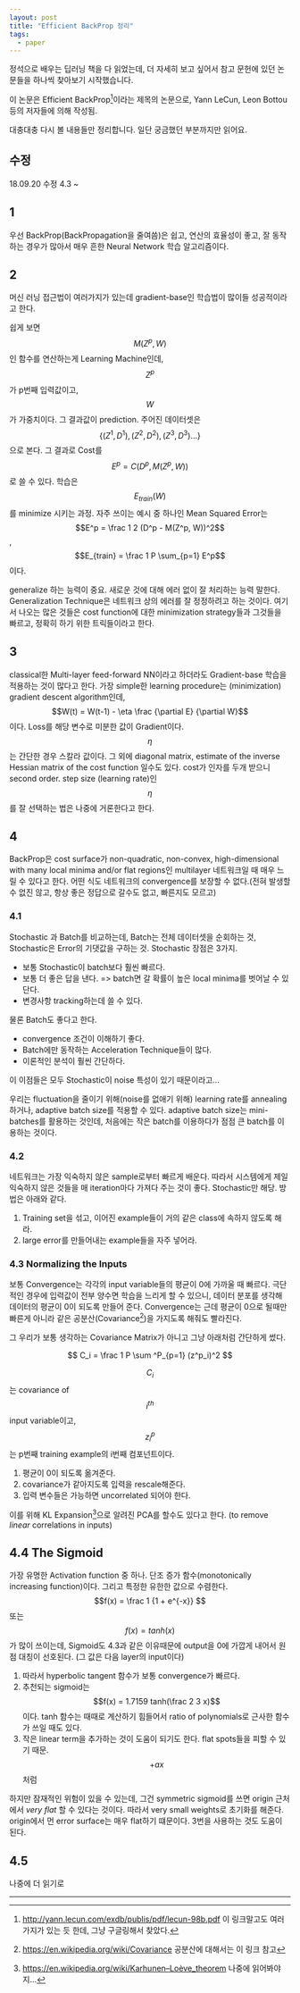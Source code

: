 ```yaml
---
layout: post
title: "Efficient BackProp 정리"
tags:
  - paper
---
```


정석으로 배우는 딥러닝 책을 다 읽었는데, 더 자세히 보고 싶어서 참고 문헌에 있던 논문들을 하나씩 찾아보기 시작했습니다.

이 논문은 Efficient BackProp[^Paper]이라는 제목의 논문으로, Yann LeCun, Leon Bottou 등의 저자들에 의해 작성됨.

대충대충 다시 볼 내용들만 정리합니다. 일단 궁금했던 부분까지만 읽어요.

## 수정

18.09.20 수정 4.3 ~

## 1

우선 BackProp(BackPropagation을 줄여씀)은 쉽고, 연산의 효율성이 좋고, 잘 동작하는 경우가 많아서 매우 흔한 Neural Network 학습 알고리즘이다.

## 2

머신 러닝 접근법이 여러가지가 있는데 gradient-base인 학습법이 많이들 성공적이라고 한다.

쉽게 보면 $$M(Z^p, W)$$인 함수를 연산하는게 Learning Machine인데, $$Z^p$$가 p번째 입력값이고, $$W$$가 가중치이다. 그 결과값이 prediction. 주어진 데이터셋은 $$\{(Z^1, D^1), (Z^2, D^2), (Z^3, D^3) ... \}$$으로 본다. 그 결과로 Cost를 $$E^p = C(D^p, M(Z^p, W))$$로 쓸 수 있다. 학습은 $$E_{train}(W)$$를 minimize 시키는 과정. 자주 쓰이는 예시 중 하나인 Mean Squared Error는 $$E^p = \frac 1 2 (D^p - M(Z^p, W))^2$$, $$E_{train} = \frac 1 P \sum_{p=1} E^p$$이다.

generalize 하는 능력이 중요. 새로운 것에 대해 에러 없이 잘 처리하는 능력 말한다. Generalization Technique은 네트워크 상의 에러를 잘 정정하려고 하는 것이다. 여기서 나오는 많은 것들은 cost function에 대한 minimization strategy들과 그것들을 빠르고, 정확히 하기 위한 트릭들이라고 한다.

## 3

classical한 Multi-layer feed-forward NN이라고 하더라도 Gradient-base 학습을 적용하는 것이 많다고 한다. 가장 simple한 learning procedure는 (minimization) gradient descent algorithm인데, $$W(t) = W(t-1) - \eta \frac {\partial E} {\partial W}$$이다. Loss를 해당 변수로 미분한 값이 Gradient이다. $$\eta$$는 간단한 경우 스칼라 값이다. 그 외에 diagonal matrix, estimate of the inverse Hessian matrix of the cost function 일수도 있다. cost가 인자를 두개 받으니 second order. step size (learning rate)인 $$\eta$$를 잘 선택하는 법은 나중에 거론한다고 한다.

## 4

BackProp은 cost surface가 non-quadratic, non-convex, high-dimensional with many local minima and/or flat regions인 multilayer 네트워크일 때 매우 느릴 수 있다고 한다. 어떤 식도 네트워크의 convergence를 보장할 수 없다.(전혀 발생할 수 없진 않고, 항상 좋은 정답으로 갈수도 없고, 빠른지도 모르고)

### 4.1

Stochastic 과 Batch를 비교하는데, Batch는 전체 데이터셋을 순회하는 것, Stochastic은 Error의 기댓값을 구하는 것. Stochastic 장점은 3가지.

 - 보통 Stochastic이 batch보다 훨씬 빠르다.
 - 보통 더 좋은 답을 낸다. => batch면 갈 확률이 높은 local minima를 벗어날 수 있단다.
 - 변경사항 tracking하는데 쓸 수 있다.

물론 Batch도 좋다고 한다.

 - convergence 조건이 이해하기 좋다.
 - Batch에만 동작하는 Acceleration Technique들이 많다.
 - 이론적인 분석이 훨씬 간단하다.

이 이점들은 모두 Stochastic이 noise 특성이 있기 때문이라고...

우리는 fluctuation을 줄이기 위해(noise를 없애기 위해) learning rate를 annealing하거나, adaptive batch size를 적용할 수 있다. adaptive batch size는 mini-batches를 활용하는 것인데, 처음에는 작은 batch를 이용하다가 점점 큰 batch를 이용하는 것이다.

### 4.2

네트워크는 가장 익숙하지 않은 sample로부터 빠르게 배운다. 따라서 시스템에게 제일 익숙하지 않은 것들을 매 iteration마다 가져다 주는 것이 좋다. Stochastic만 해당. 방법은 아래와 같다.

1. Training set을 섞고, 이어진 example들이 거의 같은 class에 속하지 않도록 해라.
2. large error를 만들어내는 example들을 자주 넣어라.

### 4.3 Normalizing the Inputs

보통 Convergence는 각각의 input variable들의 평균이 0에 가까울 때 빠르다. 극단적인 경우에 입력값이 전부 양수면 학습을 느리게 할 수 있으니, 데이터 분포를 생각해 데이터의 평균이 0이 되도록 만들어 준다. Convergence는 근데 평균이 0으로 될때만 빠른게 아니라 같은 공분산(Covariance[^Covariance])을 가지도록 해줘도 빨라진다.

그 우리가 보통 생각하는 Covariance Matrix가 아니고 그냥 아래처럼 간단하게 썼다.

$$ C_i = \frac 1 P \sum ^P_{p=1} (z^p_i)^2 $$

$$C_i$$는 covariance of $$i^{th}$$ input variable이고, $$z^p_i$$는 p번째 training example의 i번째 컴포넌트이다.

1. 평균이 0이 되도록 옮겨준다.
2. covariance가 같아지도록 입력을 rescale해준다.
3. 입력 변수들은 가능하면 uncorrelated 되어야 한다.

이를 위해 KL Expansion[^KL]으로 알려진 PCA를 할수도 있다고 한다. (to remove *linear* correlations in inputs)

## 4.4 The Sigmoid

가장 유명한 Activation function 중 하나. 단조 증가 함수(monotonically increasing function)이다. 그리고 특정한 유한한 값으로 수렴한다. $$f(x) = \frac 1 {1 + e^{-x}} $$ 또는 $$f(x) = tanh(x)$$가 많이 쓰이는데, Sigmoid도 4.3과 같은 이유때문에 output을 0에 가깝게 내어서 원점 대칭이 선호된다. (그 값은 다음 layer의 input이다)

1. 따라서 hyperbolic tangent 함수가 보통 convergence가 빠르다.
2. 추천되는 sigmoid는 $$f(x) = 1.7159 tanh(\frac 2 3 x)$$이다. tanh 함수는 때때로 계산하기 힘들어서 ratio of polynomials로 근사한 함수가 쓰일 때도 있다.
3. 작은 linear term을 추가하는 것이 도움이 되기도 한다. flat spots들을 피할 수 있기 때문. $$+ ax$$ 처럼

하지만 잠재적인 위험이 있을 수 있는데, 그건 symmetric sigmoid를 쓰면 origin 근처에서 *very flat* 할 수 있다는 것이다. 따라서 very small weights로 초기화를 해준다. origin에서 먼 error surface는 매우 flat하기 떄문이다. 3번을 사용하는 것도 도움이 된다.

## 4.5

나중에 더 읽기로

---

[^Paper]: http://yann.lecun.com/exdb/publis/pdf/lecun-98b.pdf 이 링크말고도 여러가지가 있는 듯 한데, 그냥 구글링해서 찾았다.
[^Covariance]: https://en.wikipedia.org/wiki/Covariance 공분산에 대해서는 이 링크 참고
[^KL]: https://en.wikipedia.org/wiki/Karhunen–Loève_theorem 나중에 읽어봐야지...
